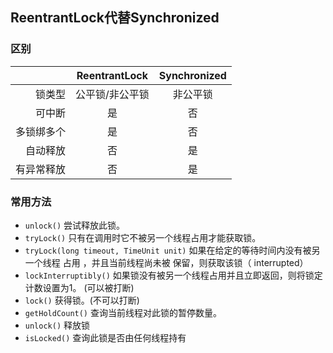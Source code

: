  ReentrantLock代替Synchronized
--- 
### 区别
|        |   ReentrantLock   |  Synchronized  |
| -----: | :-----:           |    :----:      |
| 锁类型  | 公平锁/非公平锁 |   非公平锁     |
| 可中断   |   是   |   否   |
| 多锁绑多个        |    是    |  否  |
| 自动释放        |    否    |  是  |
| 有异常释放        |    否    |  是  |

### 常用方法
 * `unlock()` 尝试释放此锁。
 * `tryLock()` 只有在调用时它不被另一个线程占用才能获取锁。
 * `tryLock(long timeout, TimeUnit unit)` 如果在给定的等待时间内没有被另一个线程 占用 ，并且当前线程尚未被 保留，则获取该锁（ interrupted） 
 * `lockInterruptibly()` 如果锁没有被另一个线程占用并且立即返回，则将锁定计数设置为1。 (可以被打断)
 * `lock()`  获得锁。(不可以打断)
 * `getHoldCount()` 查询当前线程对此锁的暂停数量。
 * `unlock()` 释放锁
 * `isLocked()` 查询此锁是否由任何线程持有




